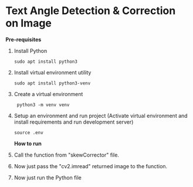 # Text Angle Detection & Correction on Image

**Pre-requisites**

1. Install Python

    ```shell script
    sudo apt install python3
    ```

1. Install virtual environment utility
    ```shell script
    sudo apt install python3-venv
    ```
1. Create a virtual environment

    ```shell script
     python3 -m venv venv
    ```

1. Setup an environment and run project (Activate virtual environment and install requirements and run development server)

    ```shell script
    source .env

    ```

    **How to run**

1. Call the function from "skewCorrector" file.
1. Now just pass the "cv2.imread" returned image to the function.
1. Now just run the Python file
